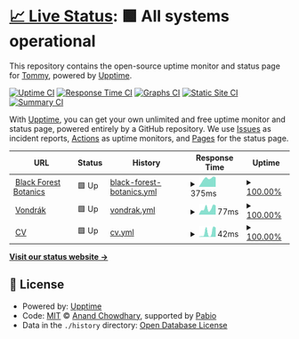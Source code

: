 # [📈 Live Status](https://dreamalligator.github.io/monitoring): <!--live status--> **🟩 All systems operational**

This repository contains the open-source uptime monitor and status page for [Tommy](https://dreamalligator.github.io/monitoring), powered by [Upptime](https://github.com/upptime/upptime).

[![Uptime CI](https://github.com/dreamalligator/monitoring/workflows/Uptime%20CI/badge.svg)](https://github.com/dreamalligator/monitoring/actions?query=workflow%3A%22Uptime+CI%22)
[![Response Time CI](https://github.com/dreamalligator/monitoring/workflows/Response%20Time%20CI/badge.svg)](https://github.com/dreamalligator/monitoring/actions?query=workflow%3A%22Response+Time+CI%22)
[![Graphs CI](https://github.com/dreamalligator/monitoring/workflows/Graphs%20CI/badge.svg)](https://github.com/dreamalligator/monitoring/actions?query=workflow%3A%22Graphs+CI%22)
[![Static Site CI](https://github.com/dreamalligator/monitoring/workflows/Static%20Site%20CI/badge.svg)](https://github.com/dreamalligator/monitoring/actions?query=workflow%3A%22Static+Site+CI%22)
[![Summary CI](https://github.com/dreamalligator/monitoring/workflows/Summary%20CI/badge.svg)](https://github.com/dreamalligator/monitoring/actions?query=workflow%3A%22Summary+CI%22)

With [Upptime](https://upptime.js.org), you can get your own unlimited and free uptime monitor and status page, powered entirely by a GitHub repository. We use [Issues](https://github.com/dreamalligator/monitoring/issues) as incident reports, [Actions](https://github.com/dreamalligator/monitoring/actions) as uptime monitors, and [Pages](https://dreamalligator.github.io/monitoring) for the status page.

<!--start: status pages-->
<!-- This summary is generated by Upptime (https://github.com/upptime/upptime) -->
<!-- Do not edit this manually, your changes will be overwritten -->
<!-- prettier-ignore -->
| URL | Status | History | Response Time | Uptime |
| --- | ------ | ------- | ------------- | ------ |
| <img alt="" src="https://icons.duckduckgo.com/ip3/blackforestbotanics.com.ico" height="13"> [Black Forest Botanics](https://blackforestbotanics.com/) | 🟩 Up | [black-forest-botanics.yml](https://github.com/dreamalligator/monitoring/commits/HEAD/history/black-forest-botanics.yml) | <details><summary><img alt="Response time graph" src="./graphs/black-forest-botanics/response-time-week.png" height="20"> 375ms</summary><br><a href="https://dreamalligator.github.io/monitoring/history/black-forest-botanics"><img alt="Response time 388" src="https://img.shields.io/endpoint?url=https%3A%2F%2Fraw.githubusercontent.com%2Fdreamalligator%2Fmonitoring%2FHEAD%2Fapi%2Fblack-forest-botanics%2Fresponse-time.json"></a><br><a href="https://dreamalligator.github.io/monitoring/history/black-forest-botanics"><img alt="24-hour response time 279" src="https://img.shields.io/endpoint?url=https%3A%2F%2Fraw.githubusercontent.com%2Fdreamalligator%2Fmonitoring%2FHEAD%2Fapi%2Fblack-forest-botanics%2Fresponse-time-day.json"></a><br><a href="https://dreamalligator.github.io/monitoring/history/black-forest-botanics"><img alt="7-day response time 375" src="https://img.shields.io/endpoint?url=https%3A%2F%2Fraw.githubusercontent.com%2Fdreamalligator%2Fmonitoring%2FHEAD%2Fapi%2Fblack-forest-botanics%2Fresponse-time-week.json"></a><br><a href="https://dreamalligator.github.io/monitoring/history/black-forest-botanics"><img alt="30-day response time 383" src="https://img.shields.io/endpoint?url=https%3A%2F%2Fraw.githubusercontent.com%2Fdreamalligator%2Fmonitoring%2FHEAD%2Fapi%2Fblack-forest-botanics%2Fresponse-time-month.json"></a><br><a href="https://dreamalligator.github.io/monitoring/history/black-forest-botanics"><img alt="1-year response time 388" src="https://img.shields.io/endpoint?url=https%3A%2F%2Fraw.githubusercontent.com%2Fdreamalligator%2Fmonitoring%2FHEAD%2Fapi%2Fblack-forest-botanics%2Fresponse-time-year.json"></a></details> | <details><summary><a href="https://dreamalligator.github.io/monitoring/history/black-forest-botanics">100.00%</a></summary><a href="https://dreamalligator.github.io/monitoring/history/black-forest-botanics"><img alt="All-time uptime 100.00%" src="https://img.shields.io/endpoint?url=https%3A%2F%2Fraw.githubusercontent.com%2Fdreamalligator%2Fmonitoring%2FHEAD%2Fapi%2Fblack-forest-botanics%2Fuptime.json"></a><br><a href="https://dreamalligator.github.io/monitoring/history/black-forest-botanics"><img alt="24-hour uptime 100.00%" src="https://img.shields.io/endpoint?url=https%3A%2F%2Fraw.githubusercontent.com%2Fdreamalligator%2Fmonitoring%2FHEAD%2Fapi%2Fblack-forest-botanics%2Fuptime-day.json"></a><br><a href="https://dreamalligator.github.io/monitoring/history/black-forest-botanics"><img alt="7-day uptime 100.00%" src="https://img.shields.io/endpoint?url=https%3A%2F%2Fraw.githubusercontent.com%2Fdreamalligator%2Fmonitoring%2FHEAD%2Fapi%2Fblack-forest-botanics%2Fuptime-week.json"></a><br><a href="https://dreamalligator.github.io/monitoring/history/black-forest-botanics"><img alt="30-day uptime 100.00%" src="https://img.shields.io/endpoint?url=https%3A%2F%2Fraw.githubusercontent.com%2Fdreamalligator%2Fmonitoring%2FHEAD%2Fapi%2Fblack-forest-botanics%2Fuptime-month.json"></a><br><a href="https://dreamalligator.github.io/monitoring/history/black-forest-botanics"><img alt="1-year uptime 100.00%" src="https://img.shields.io/endpoint?url=https%3A%2F%2Fraw.githubusercontent.com%2Fdreamalligator%2Fmonitoring%2FHEAD%2Fapi%2Fblack-forest-botanics%2Fuptime-year.json"></a></details>
| <img alt="" src="https://icons.duckduckgo.com/ip3/dreamalligator.github.io.ico" height="13"> [Vondrák](https://dreamalligator.github.io/vondrak/) | 🟩 Up | [vondrak.yml](https://github.com/dreamalligator/monitoring/commits/HEAD/history/vondrak.yml) | <details><summary><img alt="Response time graph" src="./graphs/vondrak/response-time-week.png" height="20"> 77ms</summary><br><a href="https://dreamalligator.github.io/monitoring/history/vondrak"><img alt="Response time 82" src="https://img.shields.io/endpoint?url=https%3A%2F%2Fraw.githubusercontent.com%2Fdreamalligator%2Fmonitoring%2FHEAD%2Fapi%2Fvondrak%2Fresponse-time.json"></a><br><a href="https://dreamalligator.github.io/monitoring/history/vondrak"><img alt="24-hour response time 29" src="https://img.shields.io/endpoint?url=https%3A%2F%2Fraw.githubusercontent.com%2Fdreamalligator%2Fmonitoring%2FHEAD%2Fapi%2Fvondrak%2Fresponse-time-day.json"></a><br><a href="https://dreamalligator.github.io/monitoring/history/vondrak"><img alt="7-day response time 77" src="https://img.shields.io/endpoint?url=https%3A%2F%2Fraw.githubusercontent.com%2Fdreamalligator%2Fmonitoring%2FHEAD%2Fapi%2Fvondrak%2Fresponse-time-week.json"></a><br><a href="https://dreamalligator.github.io/monitoring/history/vondrak"><img alt="30-day response time 85" src="https://img.shields.io/endpoint?url=https%3A%2F%2Fraw.githubusercontent.com%2Fdreamalligator%2Fmonitoring%2FHEAD%2Fapi%2Fvondrak%2Fresponse-time-month.json"></a><br><a href="https://dreamalligator.github.io/monitoring/history/vondrak"><img alt="1-year response time 82" src="https://img.shields.io/endpoint?url=https%3A%2F%2Fraw.githubusercontent.com%2Fdreamalligator%2Fmonitoring%2FHEAD%2Fapi%2Fvondrak%2Fresponse-time-year.json"></a></details> | <details><summary><a href="https://dreamalligator.github.io/monitoring/history/vondrak">100.00%</a></summary><a href="https://dreamalligator.github.io/monitoring/history/vondrak"><img alt="All-time uptime 100.00%" src="https://img.shields.io/endpoint?url=https%3A%2F%2Fraw.githubusercontent.com%2Fdreamalligator%2Fmonitoring%2FHEAD%2Fapi%2Fvondrak%2Fuptime.json"></a><br><a href="https://dreamalligator.github.io/monitoring/history/vondrak"><img alt="24-hour uptime 100.00%" src="https://img.shields.io/endpoint?url=https%3A%2F%2Fraw.githubusercontent.com%2Fdreamalligator%2Fmonitoring%2FHEAD%2Fapi%2Fvondrak%2Fuptime-day.json"></a><br><a href="https://dreamalligator.github.io/monitoring/history/vondrak"><img alt="7-day uptime 100.00%" src="https://img.shields.io/endpoint?url=https%3A%2F%2Fraw.githubusercontent.com%2Fdreamalligator%2Fmonitoring%2FHEAD%2Fapi%2Fvondrak%2Fuptime-week.json"></a><br><a href="https://dreamalligator.github.io/monitoring/history/vondrak"><img alt="30-day uptime 100.00%" src="https://img.shields.io/endpoint?url=https%3A%2F%2Fraw.githubusercontent.com%2Fdreamalligator%2Fmonitoring%2FHEAD%2Fapi%2Fvondrak%2Fuptime-month.json"></a><br><a href="https://dreamalligator.github.io/monitoring/history/vondrak"><img alt="1-year uptime 100.00%" src="https://img.shields.io/endpoint?url=https%3A%2F%2Fraw.githubusercontent.com%2Fdreamalligator%2Fmonitoring%2FHEAD%2Fapi%2Fvondrak%2Fuptime-year.json"></a></details>
| <img alt="" src="https://icons.duckduckgo.com/ip3/dreamalligator.github.io.ico" height="13"> [CV](https://dreamalligator.github.io/cv/) | 🟩 Up | [cv.yml](https://github.com/dreamalligator/monitoring/commits/HEAD/history/cv.yml) | <details><summary><img alt="Response time graph" src="./graphs/cv/response-time-week.png" height="20"> 42ms</summary><br><a href="https://dreamalligator.github.io/monitoring/history/cv"><img alt="Response time 45" src="https://img.shields.io/endpoint?url=https%3A%2F%2Fraw.githubusercontent.com%2Fdreamalligator%2Fmonitoring%2FHEAD%2Fapi%2Fcv%2Fresponse-time.json"></a><br><a href="https://dreamalligator.github.io/monitoring/history/cv"><img alt="24-hour response time 14" src="https://img.shields.io/endpoint?url=https%3A%2F%2Fraw.githubusercontent.com%2Fdreamalligator%2Fmonitoring%2FHEAD%2Fapi%2Fcv%2Fresponse-time-day.json"></a><br><a href="https://dreamalligator.github.io/monitoring/history/cv"><img alt="7-day response time 42" src="https://img.shields.io/endpoint?url=https%3A%2F%2Fraw.githubusercontent.com%2Fdreamalligator%2Fmonitoring%2FHEAD%2Fapi%2Fcv%2Fresponse-time-week.json"></a><br><a href="https://dreamalligator.github.io/monitoring/history/cv"><img alt="30-day response time 47" src="https://img.shields.io/endpoint?url=https%3A%2F%2Fraw.githubusercontent.com%2Fdreamalligator%2Fmonitoring%2FHEAD%2Fapi%2Fcv%2Fresponse-time-month.json"></a><br><a href="https://dreamalligator.github.io/monitoring/history/cv"><img alt="1-year response time 45" src="https://img.shields.io/endpoint?url=https%3A%2F%2Fraw.githubusercontent.com%2Fdreamalligator%2Fmonitoring%2FHEAD%2Fapi%2Fcv%2Fresponse-time-year.json"></a></details> | <details><summary><a href="https://dreamalligator.github.io/monitoring/history/cv">100.00%</a></summary><a href="https://dreamalligator.github.io/monitoring/history/cv"><img alt="All-time uptime 100.00%" src="https://img.shields.io/endpoint?url=https%3A%2F%2Fraw.githubusercontent.com%2Fdreamalligator%2Fmonitoring%2FHEAD%2Fapi%2Fcv%2Fuptime.json"></a><br><a href="https://dreamalligator.github.io/monitoring/history/cv"><img alt="24-hour uptime 100.00%" src="https://img.shields.io/endpoint?url=https%3A%2F%2Fraw.githubusercontent.com%2Fdreamalligator%2Fmonitoring%2FHEAD%2Fapi%2Fcv%2Fuptime-day.json"></a><br><a href="https://dreamalligator.github.io/monitoring/history/cv"><img alt="7-day uptime 100.00%" src="https://img.shields.io/endpoint?url=https%3A%2F%2Fraw.githubusercontent.com%2Fdreamalligator%2Fmonitoring%2FHEAD%2Fapi%2Fcv%2Fuptime-week.json"></a><br><a href="https://dreamalligator.github.io/monitoring/history/cv"><img alt="30-day uptime 100.00%" src="https://img.shields.io/endpoint?url=https%3A%2F%2Fraw.githubusercontent.com%2Fdreamalligator%2Fmonitoring%2FHEAD%2Fapi%2Fcv%2Fuptime-month.json"></a><br><a href="https://dreamalligator.github.io/monitoring/history/cv"><img alt="1-year uptime 100.00%" src="https://img.shields.io/endpoint?url=https%3A%2F%2Fraw.githubusercontent.com%2Fdreamalligator%2Fmonitoring%2FHEAD%2Fapi%2Fcv%2Fuptime-year.json"></a></details>

<!--end: status pages-->

[**Visit our status website →**](https://dreamalligator.github.io/monitoring)

## 📄 License

- Powered by: [Upptime](https://github.com/upptime/upptime)
- Code: [MIT](./LICENSE) © [Anand Chowdhary](https://anandchowdhary.com), supported by [Pabio](https://pabio.com)
- Data in the `./history` directory: [Open Database License](https://opendatacommons.org/licenses/odbl/1-0/)
